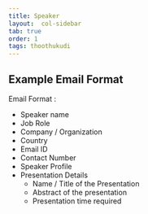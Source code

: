 ```yaml
---
title: Speaker
layout:  col-sidebar
tab: true
order: 1
tags: thoothukudi
---
```


## Example Email Format

Email Format :

- Speaker name
- Job Role
- Company / Organization
- Country
- Email ID
- Contact Number
- Speaker Profile
- Presentation Details
    - Name / Title of the Presentation
    - Abstract of the presentation
    - Presentation time required
